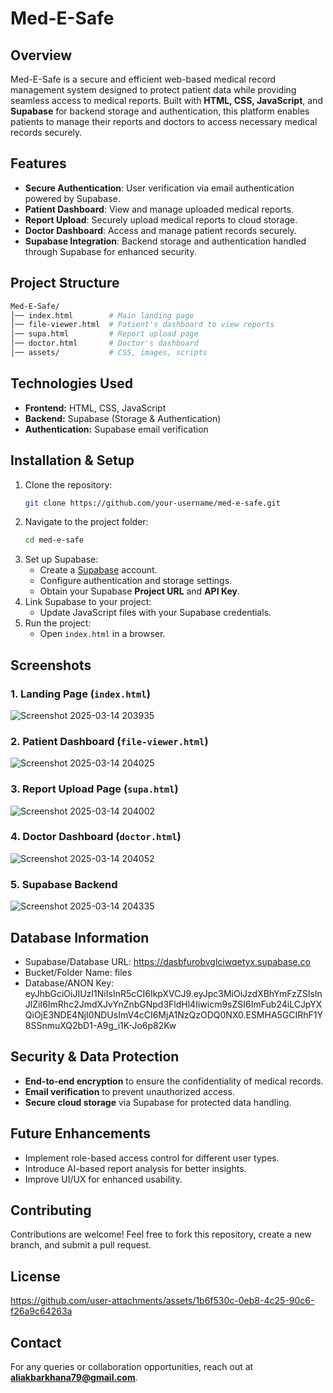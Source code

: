 # Med-E-Safe

## Overview
Med-E-Safe is a secure and efficient web-based medical record management system designed to protect patient data while providing seamless access to medical reports. Built with **HTML, CSS, JavaScript**, and **Supabase** for backend storage and authentication, this platform enables patients to manage their reports and doctors to access necessary medical records securely.

## Features
- **Secure Authentication**: User verification via email authentication powered by Supabase.
- **Patient Dashboard**: View and manage uploaded medical reports.
- **Report Upload**: Securely upload medical reports to cloud storage.
- **Doctor Dashboard**: Access and manage patient records securely.
- **Supabase Integration**: Backend storage and authentication handled through Supabase for enhanced security.

## Project Structure
```bash
Med-E-Safe/
│── index.html        # Main landing page
│── file-viewer.html  # Patient's dashboard to view reports
│── supa.html         # Report upload page
│── doctor.html       # Doctor's dashboard
│── assets/           # CSS, images, scripts
```

## Technologies Used
- **Frontend:** HTML, CSS, JavaScript
- **Backend:** Supabase (Storage & Authentication)
- **Authentication:** Supabase email verification

## Installation & Setup
1. Clone the repository:
   ```sh
   git clone https://github.com/your-username/med-e-safe.git
   ```
2. Navigate to the project folder:
   ```sh
   cd med-e-safe
   ```
3. Set up Supabase:
   - Create a [Supabase](https://supabase.com/) account.
   - Configure authentication and storage settings.
   - Obtain your Supabase **Project URL** and **API Key**.
4. Link Supabase to your project:
   - Update JavaScript files with your Supabase credentials.
5. Run the project:
   - Open `index.html` in a browser.

## Screenshots
### 1. Landing Page (`index.html`)

![Screenshot 2025-03-14 203935](https://github.com/user-attachments/assets/5a324388-74da-4b19-9c59-aa4f671daecb)


### 2. Patient Dashboard (`file-viewer.html`)

![Screenshot 2025-03-14 204025](https://github.com/user-attachments/assets/3731aac0-ea02-4e7a-a635-31a1f7725256)

### 3. Report Upload Page (`supa.html`)

![Screenshot 2025-03-14 204002](https://github.com/user-attachments/assets/4466173a-87cd-4740-a4e7-ec304d878d03)

### 4. Doctor Dashboard (`doctor.html`)

![Screenshot 2025-03-14 204052](https://github.com/user-attachments/assets/c1710f11-c2fb-4d01-a70f-cc794e27ae35)


### 5. Supabase Backend

![Screenshot 2025-03-14 204335](https://github.com/user-attachments/assets/939c66e7-d14e-483e-ae9f-d1e7cbb09acb)

## Database Information

- Supabase/Database URL: https://dasbfurobvglciwqetyx.supabase.co
- Bucket/Folder Name: files
- Database/ANON Key: eyJhbGciOiJIUzI1NiIsInR5cCI6IkpXVCJ9.eyJpc3MiOiJzdXBhYmFzZSIsInJlZiI6ImRhc2JmdXJvYnZnbGNpd3FldHl4Iiwicm9sZSI6ImFub24iLCJpYXQiOjE3NDE4NjI0NDUsImV4cCI6MjA1NzQzODQ0NX0.ESMHA5GCIRhF1Y8SSnmuXQ2bD1-A9g_i1K-Jo6p82Kw


## Security & Data Protection
- **End-to-end encryption** to ensure the confidentiality of medical records.
- **Email verification** to prevent unauthorized access.
- **Secure cloud storage** via Supabase for protected data handling.

## Future Enhancements
- Implement role-based access control for different user types.
- Introduce AI-based report analysis for better insights.
- Improve UI/UX for enhanced usability.

## Contributing
Contributions are welcome! Feel free to fork this repository, create a new branch, and submit a pull request.

## License

https://github.com/user-attachments/assets/1b6f530c-0eb8-4c25-90c6-f26a9c64263a


## Contact
For any queries or collaboration opportunities, reach out at **aliakbarkhana79@gmail.com**.

